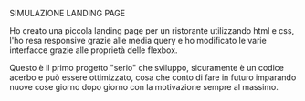 SIMULAZIONE LANDING PAGE

Ho creato una piccola landing page per un ristorante utilizzando html e css, l'ho resa responsive grazie alle media query e ho modificato le varie interfacce grazie alle proprietà delle flexbox.

Questo è il primo progetto "serio" che sviluppo, sicuramente è un codice acerbo e può essere ottimizzato, cosa che conto di fare in futuro imparando nuove cose giorno dopo giorno con la motivazione sempre al massimo.
